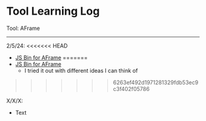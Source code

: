 # Tool Learning Log

Tool: AFrame

---

2/5/24:
<<<<<<< HEAD
* [JS Bin for AFrame](https://jsbin.com/yasapodubi/edit?html%252Coutput)
=======
* [JS Bin for AFrame](https://jsbin.com/yasapodubi/edit?html,output)
  * I tried it out with different ideas I can think of
>>>>>>> 6263ef492d1971281329fdb53ec9c3f402f05786

X/X/X:
* Text


<!--
* Links you used today (websites, videos, etc)
* Things you tried, progress you made, etc
* Challenges, a-ha moments, etc
* Questions you still have
* What you're going to try next
-->
